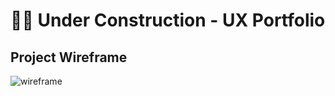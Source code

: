 #  :construction_worker_woman: Under Construction - UX Portfolio

## Project Wireframe
![wireframe](https://cherylhughey.github.io/img/demo.png)
      




